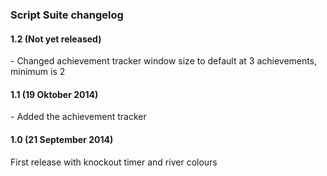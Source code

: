 <h3>Script Suite changelog</h3>

<h4>1.2 (Not yet released)</h3>
<p>- Changed achievement tracker window size to default at 3 achievements, minimum is 2</p>

<h4>1.1 (19 Oktober 2014)</h3>
<p>- Added the achievement tracker</p>

<h4>1.0 (21 September 2014)</h4>
<p>First release with knockout timer and river colours</p>